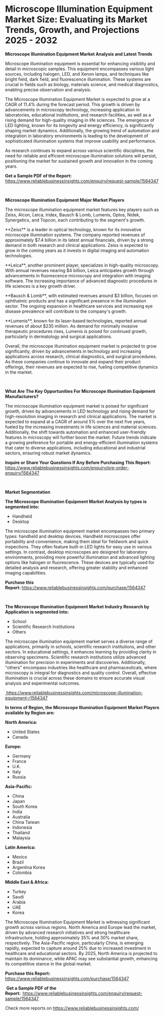 <p><h1>Microscope Illumination Equipment Market Size: Evaluating its Market Trends, Growth, and Projections 2025 - 2032</h1></p><p><strong>Microscope Illumination Equipment Market Analysis and Latest Trends</strong></p>
<p><p>Microscope illumination equipment is essential for enhancing visibility and detail in microscopic samples. This equipment encompasses various light sources, including halogen, LED, and Xenon lamps, and techniques like bright field, dark field, and fluorescence illumination. These systems are crucial in fields such as biology, materials science, and medical diagnostics, enabling precise observation and analysis.</p><p>The Microscope Illumination Equipment Market is expected to grow at a CAGR of 11.4% during the forecast period. This growth is driven by advancements in microscopy technology, increasing application in laboratories, educational institutions, and research facilities, as well as a rising demand for high-quality imaging in life sciences. The emergence of LED lighting, known for its longevity and energy efficiency, is significantly shaping market dynamics. Additionally, the growing trend of automation and integration in laboratory environments is leading to the development of sophisticated illumination systems that improve usability and performance.</p><p>As research continues to expand across various scientific disciplines, the need for reliable and efficient microscope illumination solutions will persist, positioning the market for sustained growth and innovation in the coming years.</p></p>
<p><strong>Get a Sample PDF of the Report:&nbsp;</strong> <a href="https://www.reliablebusinessinsights.com/enquiry/request-sample/1564347?utm_campaign=2210&utm_medium=2&utm_source=Github&utm_content=ia&utm_term=27022025&utm_id=microscope-illumination-equipment">https://www.reliablebusinessinsights.com/enquiry/request-sample/1564347</a></p>
<p>&nbsp;</p>
<p><strong>Microscope Illumination Equipment Major Market Players</strong></p>
<p><p>The microscope illumination equipment market features key players such as Zeiss, Alcon, Leica, Iridex, Bausch & Lomb, Lumenis, Optos, Nidek, Synergetics, and Topcon, each contributing to the segment's growth.</p><p>**Zeiss** is a leader in optical technology, known for its innovative microscope illumination systems. The company reported revenues of approximately $7.4 billion in its latest annual financials, driven by a strong demand in both research and clinical applications. Zeiss is expected to grow in the coming years as it invests in digital imaging and automation technologies.</p><p>**Leica**, another prominent player, specializes in high-quality microscopy. With annual revenues nearing $4 billion, Leica anticipates growth through advancements in fluorescence microscopy and integration with imaging software. The increasing importance of advanced diagnostic procedures in life sciences is a key growth driver.</p><p>**Bausch & Lomb**, with estimated revenues around $3 billion, focuses on ophthalmic products and has a significant presence in the illumination sector. The ongoing expansion in healthcare services and increasing eye disease prevalence will contribute to the company's growth.</p><p>**Lumenis**, known for its laser-based technologies, reported annual revenues of about $235 million. As demand for minimally invasive therapeutic procedures rises, Lumenis is poised for continued growth, particularly in dermatology and surgical applications.</p><p>Overall, the microscope illumination equipment market is projected to grow significantly, driven by advancements in technology and increasing applications across research, clinical diagnostics, and surgical procedures. As these companies continue to innovate and expand their product offerings, their revenues are expected to rise, fueling competitive dynamics in the market.</p></p>
<p>&nbsp;</p>
<p><strong>What Are The Key Opportunities For Microscope Illumination Equipment Manufacturers?</strong></p>
<p><p>The microscope illumination equipment market is poised for significant growth, driven by advancements in LED technology and rising demand for high-resolution imaging in research and clinical applications. The market is expected to expand at a CAGR of around 5% over the next five years, fueled by the increasing investments in life sciences and material sciences. Additionally, the shift towards automation and enhanced user-friendly features in microscopy will further boost the market. Future trends indicate a growing preference for portable and energy-efficient illumination systems that cater to diverse applications, including educational and industrial sectors, ensuring robust market dynamics.</p></p>
<p><strong>Inquire or Share Your Questions If Any Before Purchasing This Report:</strong> <a href="https://www.reliablebusinessinsights.com/enquiry/pre-order-enquiry/1564347?utm_campaign=2210&utm_medium=2&utm_source=Github&utm_content=ia&utm_term=27022025&utm_id=microscope-illumination-equipment">https://www.reliablebusinessinsights.com/enquiry/pre-order-enquiry/1564347</a></p>
<p>&nbsp;</p>
<p><strong>Market Segmentation</strong></p>
<p><strong>The Microscope Illumination Equipment Market Analysis by types is segmented into:</strong></p>
<p><ul><li>Handheld</li><li>Desktop</li></ul></p>
<p><p>The microscope illumination equipment market encompasses two primary types: handheld and desktop devices. Handheld microscopes offer portability and convenience, making them ideal for fieldwork and quick inspections. They often feature built-in LED lights for easy use in various settings. In contrast, desktop microscopes are designed for laboratory environments, providing more powerful illumination and advanced lighting options like halogen or fluorescence. These devices are typically used for detailed analysis and research, offering greater stability and enhanced imaging capabilities.</p></p>
<p><strong>Purchase this Report:&nbsp;</strong><a href="https://www.reliablebusinessinsights.com/purchase/1564347?utm_campaign=2210&utm_medium=2&utm_source=Github&utm_content=ia&utm_term=27022025&utm_id=microscope-illumination-equipment">https://www.reliablebusinessinsights.com/purchase/1564347</a></p>
<p>&nbsp;</p>
<p><strong>The Microscope Illumination Equipment Market Industry Research by Application is segmented into:</strong></p>
<p><ul><li>School</li><li>Scientific Research Institutions</li><li>Others</li></ul></p>
<p><p>The microscope illumination equipment market serves a diverse range of applications, primarily in schools, scientific research institutions, and other sectors. In educational settings, it enhances learning by providing clarity in observing specimens. Scientific research institutions utilize advanced illumination for precision in experiments and discoveries. Additionally, "others" encompass industries like healthcare and pharmaceuticals, where microscopy is integral for diagnostics and quality control. Overall, effective illumination is crucial across these domains to ensure accurate visual analysis and experimental outcomes.</p></p>
<p><a href="https://www.reliablebusinessinsights.com/microscope-illumination-equipment-r1564347?utm_campaign=2210&utm_medium=2&utm_source=Github&utm_content=ia&utm_term=27022025&utm_id=microscope-illumination-equipment">&nbsp;https://www.reliablebusinessinsights.com/microscope-illumination-equipment-r1564347</a></p>
<p><strong>In terms of Region, the Microscope Illumination Equipment Market Players available by Region are:</strong></p>
<p>
    <p> <strong> North America: </strong>
        <ul>
            <li>United States</li>
            <li>Canada</li>
        </ul>
        </p> 
    <p> <strong> Europe: </strong>
        <ul>
            <li>Germany</li>
            <li>France</li>
            <li>U.K.</li>
            <li>Italy</li>
            <li>Russia</li>
        </ul>
        </p> 
    <p> <strong> Asia-Pacific: </strong>
        <ul>
            <li>China</li>
            <li>Japan</li>
            <li>South Korea</li>
            <li>India</li>
            <li>Australia</li>
            <li>China Taiwan</li>
            <li>Indonesia</li>
            <li>Thailand</li>
            <li>Malaysia</li>
        </ul>
        </p> 
    <p> <strong> Latin America: </strong>
        <ul>
            <li>Mexico</li>
            <li>Brazil</li>
            <li>Argentina Korea</li>
            <li>Colombia</li>
        </ul>
        </p> 
    <p> <strong> Middle East & Africa: </strong>
        <ul>
            <li>Turkey</li>
            <li>Saudi</li>
            <li>Arabia</li>
            <li>UAE</li>
            <li>Korea</li>
        </ul>
    </p>
    </p>
<p><p>The Microscope Illumination Equipment Market is witnessing significant growth across various regions. North America and Europe lead the market, driven by advanced research initiatives and strong healthcare infrastructure, holding approximately 35% and 30% market share, respectively. The Asia-Pacific region, particularly China, is emerging rapidly, expected to capture around 25% due to increased investment in healthcare and educational sectors. By 2025, North America is projected to maintain its dominance, while APAC may see substantial growth, enhancing its competitive stance in the global market.</p></p>
<p><strong>Purchase this Report: </strong><a href="https://www.reliablebusinessinsights.com/purchase/1564347?utm_campaign=2210&utm_medium=2&utm_source=Github&utm_content=ia&utm_term=27022025&utm_id=microscope-illumination-equipment">https://www.reliablebusinessinsights.com/purchase/1564347</a></p>
<p>&nbsp;<strong>Get a Sample PDF of the Report:&nbsp;&nbsp;</strong><a href="https://www.reliablebusinessinsights.com/enquiry/request-sample/1564347?utm_campaign=2210&utm_medium=2&utm_source=Github&utm_content=ia&utm_term=27022025&utm_id=microscope-illumination-equipment">https://www.reliablebusinessinsights.com/enquiry/request-sample/1564347</a></p>
<p><strong></strong></p>
<p>Check more reports on <a href="https://www.reliablebusinessinsights.com/?utm_campaign=2210&utm_medium=2&utm_source=Github&utm_content=ia&utm_term=27022025&utm_id=microscope-illumination-equipment">https://www.reliablebusinessinsights.com/</a></p>